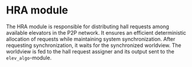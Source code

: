 HRA module
================================
The HRA module is responsible for distributing hall requests among available elevators in the P2P network. It ensures an efficient deterministic allocation of requests while maintaining system synchronization.
After requesting synchronization, it waits for the synchronized worldview. The worldview is fed to the hall request assigner and its output sent to the `elev_algo`-module.



